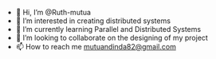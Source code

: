 - 👋 Hi, I’m @Ruth-mutua
- 👀 I’m interested in creating distributed systems
- 🌱 I’m currently learning Parallel and Distributed Systems
- 💞️ I’m looking to collaborate on the designing of my project
- 📫 How to reach me mutuandinda82@gmail.com

<!---
Ruth-mutua/Ruth-mutua is a ✨ special ✨ repository because its `README.md` (this file) appears on your GitHub profile.
You can click the Preview link to take a look at your changes.
--->
